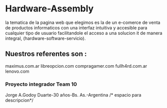 # Hardware-Assembly 

la tematica de la pagina web que elegimos es la de un  e-comerce 
de venta de productos informaticos con  una interfaz intuitiva y accesible
para cualquier tipo de usuario facilitandole el acceso  a una solucion  it de manera integral, 
(hardware-software-servicio).

## Nuestros referentes son :

maximus.com.ar
libreopcion.com
compragamer.com
fullh4rd.com.ar
lenovo.com

### Proyecto  integrador Team 10

Jorge A.Godoy Duarte-30 años-Bs. As.-Argentina
/* espacio para descripcion*/
